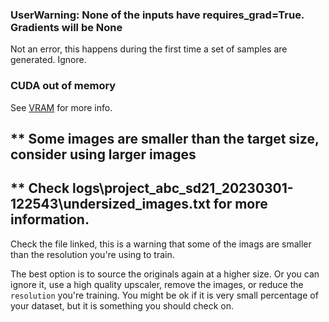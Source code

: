 ### UserWarning: None of the inputs have requires_grad=True. Gradients will be None

Not an error, this happens during the first time a set of samples are generated.  Ignore.

### CUDA out of memory

See [VRAM](VRAM.md) for more info. 

## ** Some images are smaller than the target size, consider using larger images
## ** Check logs\project_abc_sd21_20230301-122543\undersized_images.txt for more information.

Check the file linked, this is a warning that some of the imags are smaller than the resolution you're using to train.  

The best option is to source the originals again at a higher size. Or you can ignore it, use a high quality upscaler,  remove the images, or reduce the `resolution` you're training.  You might be ok if it is very small percentage of your dataset, but it is something you should check on.